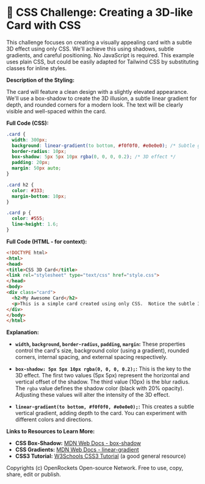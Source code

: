# 🐞 CSS Challenge:  Creating a 3D-like Card with CSS


This challenge focuses on creating a visually appealing card with a subtle 3D effect using only CSS. We'll achieve this using shadows, subtle gradients, and careful positioning.  No JavaScript is required.  This example uses plain CSS, but could be easily adapted for Tailwind CSS by substituting classes for inline styles.

**Description of the Styling:**

The card will feature a clean design with a slightly elevated appearance. We'll use a box-shadow to create the 3D illusion, a subtle linear gradient for depth, and rounded corners for a modern look.  The text will be clearly visible and well-spaced within the card.


**Full Code (CSS):**

```css
.card {
  width: 300px;
  background: linear-gradient(to bottom, #f0f0f0, #e0e0e0); /* Subtle gradient */
  border-radius: 10px;
  box-shadow: 5px 5px 10px rgba(0, 0, 0, 0.2); /* 3D effect */
  padding: 20px;
  margin: 50px auto;
}

.card h2 {
  color: #333;
  margin-bottom: 10px;
}

.card p {
  color: #555;
  line-height: 1.6;
}
```

**Full Code (HTML - for context):**

```html
<!DOCTYPE html>
<html>
<head>
<title>CSS 3D Card</title>
<link rel="stylesheet" type="text/css" href="style.css">
</head>
<body>
<div class="card">
  <h2>My Awesome Card</h2>
  <p>This is a simple card created using only CSS.  Notice the subtle 3D effect achieved with box-shadow and the gradient background.</p>
</div>
</body>
</html>
```


**Explanation:**

* **`width`, `background`, `border-radius`, `padding`, `margin`:** These properties control the card's size, background color (using a gradient), rounded corners, internal spacing, and external spacing respectively.

* **`box-shadow: 5px 5px 10px rgba(0, 0, 0, 0.2);`:** This is the key to the 3D effect.  The first two values (5px 5px) represent the horizontal and vertical offset of the shadow. The third value (10px) is the blur radius. The `rgba` value defines the shadow color (black with 20% opacity).  Adjusting these values will alter the intensity of the 3D effect.

* **`linear-gradient(to bottom, #f0f0f0, #e0e0e0);`:** This creates a subtle vertical gradient, adding depth to the card. You can experiment with different colors and directions.


**Links to Resources to Learn More:**

* **CSS Box-Shadow:** [MDN Web Docs - box-shadow](https://developer.mozilla.org/en-US/docs/Web/CSS/box-shadow)
* **CSS Gradients:** [MDN Web Docs - linear-gradient](https://developer.mozilla.org/en-US/docs/Web/CSS/linear-gradient)
* **CSS3 Tutorial:** [W3Schools CSS3 Tutorial](https://www.w3schools.com/css/css3_intro.asp) (a good general resource)


Copyrights (c) OpenRockets Open-source Network. Free to use, copy, share, edit or publish.

